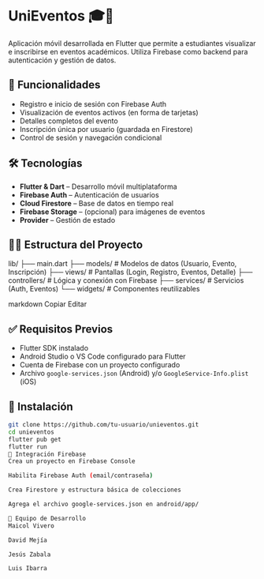 # UniEventos 🎓📱

Aplicación móvil desarrollada en Flutter que permite a estudiantes visualizar e inscribirse en eventos académicos. Utiliza Firebase como backend para autenticación y gestión de datos.

## 🚀 Funcionalidades

- Registro e inicio de sesión con Firebase Auth
- Visualización de eventos activos (en forma de tarjetas)
- Detalles completos del evento
- Inscripción única por usuario (guardada en Firestore)
- Control de sesión y navegación condicional

## 🛠 Tecnologías

- **Flutter & Dart** – Desarrollo móvil multiplataforma
- **Firebase Auth** – Autenticación de usuarios
- **Cloud Firestore** – Base de datos en tiempo real
- **Firebase Storage** – (opcional) para imágenes de eventos
- **Provider** – Gestión de estado

## 👨‍💻 Estructura del Proyecto

lib/
├── main.dart
├── models/ # Modelos de datos (Usuario, Evento, Inscripción)
├── views/ # Pantallas (Login, Registro, Eventos, Detalle)
├── controllers/ # Lógica y conexión con Firebase
├── services/ # Servicios (Auth, Eventos)
└── widgets/ # Componentes reutilizables

markdown
Copiar
Editar

## ✅ Requisitos Previos

- Flutter SDK instalado
- Android Studio o VS Code configurado para Flutter
- Cuenta de Firebase con un proyecto configurado
- Archivo `google-services.json` (Android) y/o `GoogleService-Info.plist` (iOS)

## 🔧 Instalación

```bash
git clone https://github.com/tu-usuario/unieventos.git
cd unieventos
flutter pub get
flutter run
📂 Integración Firebase
Crea un proyecto en Firebase Console

Habilita Firebase Auth (email/contraseña)

Crea Firestore y estructura básica de colecciones

Agrega el archivo google-services.json en android/app/

🤝 Equipo de Desarrollo
Maicol Vivero

David Mejía

Jesús Zabala

Luis Ibarra